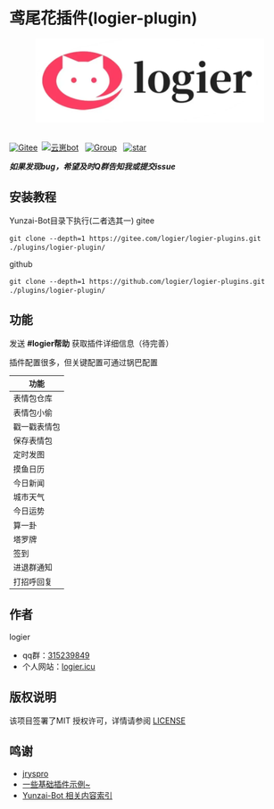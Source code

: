 
# 鸢尾花插件(logier-plugin)

<div style="display: flex; justify-content: center;">
    <a href="https://logier.gitee.io/" alt="Security Status">
        <img src="./readme-image/logo.png" height="150" />
    </a>
</div>
<br>

[![Gitee](https://img.shields.io/badge/Gitee-鸢尾花插件-black?style=flat-square&logo=gitee)](https://gitee.com/xwy231321/ql-plugin)&nbsp; [![云崽bot](https://img.shields.io/badge/云崽-v3.0.0-black?style=flat-square&logo=dependabot)](https://gitee.com/Le-niao/Yunzai-Bot) &nbsp; [![Group](https://img.shields.io/badge/群号-315239849-red?style=flat-square&logo=GroupMe&logoColor=white)](https://qm.qq.com/cgi-bin/qm/qr?k=Tx0KJBxwamQ1slXC4d3ZVhSigQ9MiCmJ&jump_from=webapi&authKey=BJVVNjuciQCnetGahh3pNOirLULs1XA7fQMn/LlPWAWk5GDdr2WWB/zHim1k1OoY) &nbsp; <a href='https://gitee.com/logier/logier-plugins/stargazers'><img src='https://gitee.com/logier/logier-plugins/badge/star.svg?theme=dark' alt='star'></img></a>


***如果发现bug，希望及时Q群告知我或提交issue***

## 安装教程

Yunzai-Bot目录下执行(二者选其一)
gitee
```
git clone --depth=1 https://gitee.com/logier/logier-plugins.git ./plugins/logier-plugin/
```
github
```
git clone --depth=1 https://github.com/logier/logier-plugins.git ./plugins/logier-plugin/
```
## 功能

发送 **#logier帮助** 获取插件详细信息（待完善）

插件配置很多，但关键配置可通过锅巴配置

| 功能 |
|----|
| 表情包仓库 |
| 表情包小偷 |
| 戳一戳表情包 |
| 保存表情包 |  
| 定时发图 |
| 摸鱼日历 | 
| 今日新闻 | 
| 城市天气 | 
| 今日运势 | 
| 算一卦 | 
| 塔罗牌 | 
| 签到 | 
| 进退群通知 | 
| 打招呼回复 | 



## 作者
logier
- qq群：[315239849](https://qm.qq.com/cgi-bin/qm/qr?k=Tx0KJBxwamQ1slXC4d3ZVhSigQ9MiCmJ&jump_from=webapi&authKey=BJVVNjuciQCnetGahh3pNOirLULs1XA7fQMn/LlPWAWk5GDdr2WWB/zHim1k1OoY)
- 个人网站：[logier.icu](https://logier.gitee.io)

## 版权说明
该项目签署了MIT 授权许可，详情请参阅 [LICENSE](https://github.com/logier/logier-plugins/blob/master/LICENSE)


## 鸣谢
- [jryspro](https://github.com/twiyin0/koishi-plugin-jryspro)
- [一些基础插件示例~](https://gitee.com/Zyy955/Miao-Yunzai-plugin)
- [Yunzai-Bot 相关内容索引](https://gitee.com/yhArcadia/Yunzai-Bot-plugins-indexn)